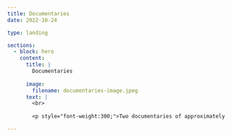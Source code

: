 ```yaml
---
title: Documentaries
date: 2022-10-24

type: landing

sections:
  - block: hero
    content:
      title: |
        Documentaries
        
      image:
        filename: documentaries-image.jpeg
      text: |
        <br>
        
        <p style="font-weight:300;">Two documentaries of approximately 45 minutes will be made with the support and input of the project team in collaboration with the Cineteca di Bologna. They will be informed by the perspectives and findings of the research. Following public presentation, they will be integrated with the digital archive to create a lasting resource. The first film will focus on Mara Blasetti and international film-making in the 1960s-1970s. The second film will look at Cecilia Mangini and the documentary genre in women’s work. A third research-led film output will re-mix extracts from project video-interviews in five thematic shorts to be edited by members of the <i>Mujeres nel Cinema</i> collective in order to create a dynamic creative synergy between past and present experiences. All three films will be showcased at film festivals and cultural institutions. </p>

---
```





